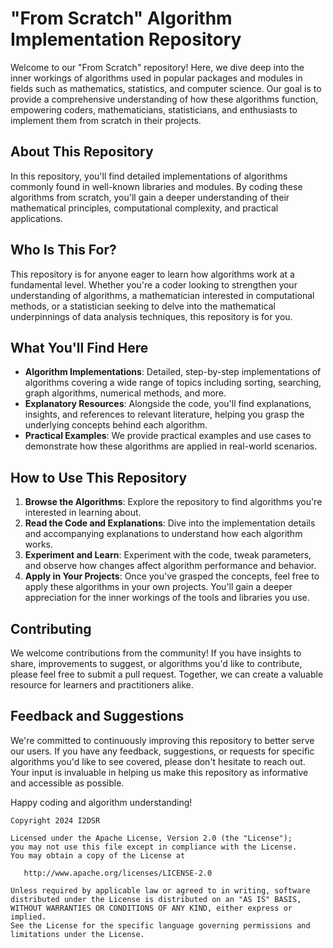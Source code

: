 # "From Scratch" Algorithm Implementation Repository

Welcome to our "From Scratch" repository! Here, we dive deep into the inner workings of algorithms used in popular packages and modules in fields such as mathematics, statistics, and computer science. Our goal is to provide a comprehensive understanding of how these algorithms function, empowering coders, mathematicians, statisticians, and enthusiasts to implement them from scratch in their projects.

## About This Repository

In this repository, you'll find detailed implementations of algorithms commonly found in well-known libraries and modules. By coding these algorithms from scratch, you'll gain a deeper understanding of their mathematical principles, computational complexity, and practical applications.

## Who Is This For?

This repository is for anyone eager to learn how algorithms work at a fundamental level. Whether you're a coder looking to strengthen your understanding of algorithms, a mathematician interested in computational methods, or a statistician seeking to delve into the mathematical underpinnings of data analysis techniques, this repository is for you.

## What You'll Find Here

- **Algorithm Implementations**: Detailed, step-by-step implementations of algorithms covering a wide range of topics including sorting, searching, graph algorithms, numerical methods, and more.
- **Explanatory Resources**: Alongside the code, you'll find explanations, insights, and references to relevant literature, helping you grasp the underlying concepts behind each algorithm.
- **Practical Examples**: We provide practical examples and use cases to demonstrate how these algorithms are applied in real-world scenarios.

## How to Use This Repository

1. **Browse the Algorithms**: Explore the repository to find algorithms you're interested in learning about.
2. **Read the Code and Explanations**: Dive into the implementation details and accompanying explanations to understand how each algorithm works.
3. **Experiment and Learn**: Experiment with the code, tweak parameters, and observe how changes affect algorithm performance and behavior.
4. **Apply in Your Projects**: Once you've grasped the concepts, feel free to apply these algorithms in your own projects. You'll gain a deeper appreciation for the inner workings of the tools and libraries you use.

## Contributing

We welcome contributions from the community! If you have insights to share, improvements to suggest, or algorithms you'd like to contribute, please feel free to submit a pull request. Together, we can create a valuable resource for learners and practitioners alike.

## Feedback and Suggestions

We're committed to continuously improving this repository to better serve our users. If you have any feedback, suggestions, or requests for specific algorithms you'd like to see covered, please don't hesitate to reach out. Your input is invaluable in helping us make this repository as informative and accessible as possible.

Happy coding and algorithm understanding!

    Copyright 2024 I2DSR
    
    Licensed under the Apache License, Version 2.0 (the "License");
    you may not use this file except in compliance with the License.
    You may obtain a copy of the License at
    
       http://www.apache.org/licenses/LICENSE-2.0
    
    Unless required by applicable law or agreed to in writing, software
    distributed under the License is distributed on an "AS IS" BASIS,
    WITHOUT WARRANTIES OR CONDITIONS OF ANY KIND, either express or implied.
    See the License for the specific language governing permissions and
    limitations under the License.
